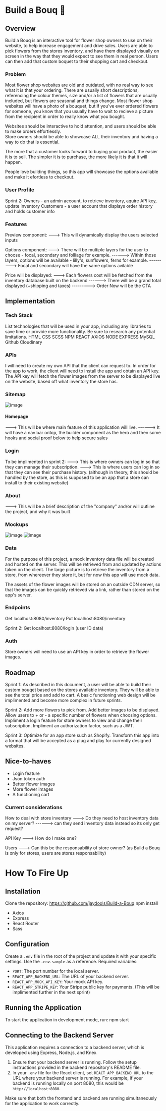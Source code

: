 # Build a Bouq 💐

## Overview

Build a Bouq is an interactive tool for flower shop owners to use on their website, to help increase engagement and drive sales. Users are able to pick flowers from the stores inventory, and have them displayed visually on screen in the way that they would expect to see them in real person. Users can then add that custom boquet to their shopping cart and checkout.

### Problem

Most flower shop websites are old and outdated, with no real way to see what it is that your ordering. There are usually short descriptions, referencing the colour themes, size and/or a list of flowers that are usually included, but flowers are seasonal and things change. Most flower shop websites will have a photo of a bouquet, but if you've ever ordered flowers for someone, you know that you usually have to wait to recieve a picture from the recipient in order to really know what you bought.

Websites should be interactive to hold attention, and users should be able to make orders effortlessly.  
Store owners should be able to showcase ALL their inventory and having a way to do that is essential.

The more that a customer looks forward to buying your product, the easier it is to sell. The simpler it is to purchase, the more likely it is that it will happen.

People love building things, so this app will showcase the options available and make it efortless to checkout.

### User Profile

Sprint 2:
Owners - an admin account, to retrieve inventory, aquire API key, update inventory
Customers - a user account that displays order history and holds customer info

### Features

Preview component:
---> This will dynamically display the users selected inputs

Options component:
---> There will be multiple layers for the user to choose - focal, secondary and folliage for example.
------> Within those layers, options will be available - lilly's, sunflowers, ferns for example.
---------> Focal and secondary will have the same options avilable

Price will be displayed:
---> Each flowers cost will be fetched from the inventory database built on the backend
------> There will be a grand total displayed (+shipping and taxes)
---------> Order Now will be the CTA

## Implementation

### Tech Stack

List technologies that will be used in your app, including any libraries to save time or provide more functionality. Be sure to research any potential limitations.
HTML
CSS
SCSS
NPM
REACT
AXIOS
NODE
EXPRESS
MySQL
Github
Cloudinary

### APIs

I will need to create my own API that the client can request to. In order for the app to work,
the client will need to install the app and obtain an API key. The API key will fetch the flower
images from the server to be displayed live on the website, based off what inventory the store has.

### Sitemap

![image](./src/Assets/Mockups/framework.jpg)

#### Homepage

---> This will be where main feature of this application will live.
------> It will have a nav bar ontop, the builder component as the hero and then some hooks and social proof below to help secure sales

### Login

To be implimented in sprint 2:
---> This is where owners can log in so that they can manage their subscription.
---> This is where users can log in so that they can see their purchase history. (although in theory, this should be handled by the store, as this is supposed to be an app that a store can install to their existing website)

### About

---> This will be a brief description of the "company" and/or will outline the project, and why it was built

### Mockups

![image](./src/Assets/Mockups/mobile.jpg)
![image](./src/Assets/Mockups/desktop.png)

### Data

For the purpose of this project, a mock inventory data file will be created and hosted on the server. This will be retrieved from and updated by actions taken on the client. The large picture is to retrieve the inventory from a store, from whereever they store it, but for now this app will use mock data.

The assets of the flower images will be stored on an outside CDN server, so that the images can be quickly retrieved via a link, rather than stored on the app's server.

### Endpoints

Get localhost:8080/inventory
Put localhost:8080/inventory

Sprint 2:
Get localhost:8080/login (user ID data)

### Auth

Store owners will need to use an API key in order to retrieve the flower images.

## Roadmap

Sprint 1:
As described in this document, a user will be able to build their custom bouqet based on the stores available inventory. They will be able to see the total price and add to cart. A basic functioning web design will be implimented and become more complex in future sprints.

Sprint 2:
Add more flowers to pick from.
Add better images to be displayed.
Allow users to + or - a specific number of flowers when choosing options.
Impliment a login feature for store owners to view and change their subscription.
Impliment an authorization factor, such as a JWT.

Sprint 3:
Optimize for an app store such as Shopify.
Transform this app into a format that will be accepted as a plug and play for currently designed websites.

## Nice-to-haves

-   Login feature
-   Json token auth
-   Better flower images
-   More flower images
-   A functioning cart

### Current considerations

How to deal with store inventory
---> Do they need to host inventory data on my server?
------> can they send inventory data instead so its only get request?

API Key
---> How do I make one?

Users
---> Can this be the responsability of store owner? (as Build a Bouq is only for stores, users are stores responsability)

# How To Fire Up

## Installation

Clone the repository: https://github.com/jaydools/Build-a-Bouq
npm install

-   Axios
-   Express
-   React Router
-   Sass

## Configuration

Create a `.env` file in the root of the project and update it with your specific settings. Use the `.env.sample` as a reference. Required variables:

-   `PORT`: The port number for the local server.
-   `REACT_APP_BACKEND_URL`: The URL of your backend server.
-   `REACT_APP_MOCK_API_KEY`: Your mock API key.
-   `REACT_APP_STRIPE_KEY`: Your Stripe public key for payments. (This will be implimented further in the next sprint)

## Running the Application

To start the application in development mode, run:
npm start

## Connecting to the Backend Server

This application requires a connection to a backend server, which is developed using Express, Node.js, and Knex.

1. Ensure that your backend server is running. Follow the setup instructions provided in the backend repository's README file.
2. In your `.env` file for the React client, set `REACT_APP_BACKEND_URL` to the URL where your backend server is running. For example, if your backend is running locally on port 8080, this would be `http://localhost:8080`.

Make sure that both the frontend and backend are running simultaneously for the application to work correctly.
